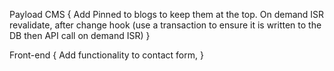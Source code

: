 Payload CMS {
  Add Pinned to blogs to keep them at the top.
  On demand ISR revalidate, after change hook (use a transaction to ensure it is written to the DB then API call on demand ISR)
  }

Front-end {
    Add functionality to contact form,
  }
